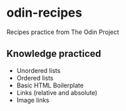 # odin-recipes
Recipes practice from The Odin Project

## Knowledge practiced
* Unordered lists
* Ordered lists
* Basic HTML Boilerplate
* Links (relative and absolute)
* Image links
